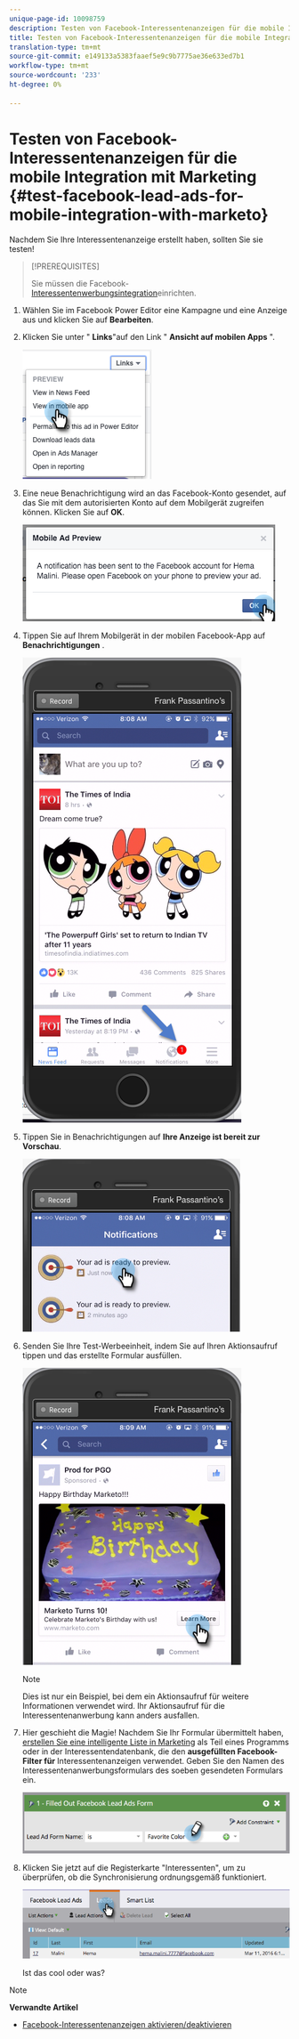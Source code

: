 ```yaml
---
unique-page-id: 10098759
description: Testen von Facebook-Interessentenanzeigen für die mobile Integration mit Marketing - Marketing - Marketing-Dokumente - Produktdokumentation
title: Testen von Facebook-Interessentenanzeigen für die mobile Integration mit Marketing
translation-type: tm+mt
source-git-commit: e149133a5383faaef5e9c9b7775ae36e633ed7b1
workflow-type: tm+mt
source-wordcount: '233'
ht-degree: 0%

---
```



# Testen von Facebook-Interessentenanzeigen für die mobile Integration mit Marketing {#test-facebook-lead-ads-for-mobile-integration-with-marketo}

Nachdem Sie Ihre Interessentenanzeige erstellt haben, sollten Sie sie testen!

>[!PREREQUISITES]
>
>Sie müssen die Facebook- [Interessentenwerbungsintegration](set-up-facebook-lead-ads.md)einrichten.

1. Wählen Sie im Facebook Power Editor eine Kampagne und eine Anzeige aus und klicken Sie auf **Bearbeiten**.
1. Klicken Sie unter &quot; **Links**&quot;auf den Link &quot; **Ansicht auf mobilen Apps** &quot;.

   ![](assets/image2016-5-13-15-3a2-3a38.png)

1. Eine neue Benachrichtigung wird an das Facebook-Konto gesendet, auf das Sie mit dem autorisierten Konto auf dem Mobilgerät zugreifen können. Klicken Sie auf **OK**.

   ![](assets/image2016-3-11-8-3a35-3a7.png)

1. Tippen Sie auf Ihrem Mobilgerät in der mobilen Facebook-App auf **Benachrichtigungen** .

   ![](assets/image2016-3-11-8-3a38-3a35.png)

1. Tippen Sie in Benachrichtigungen auf **Ihre Anzeige ist bereit zur Vorschau**.

   ![](assets/image2016-3-11-8-3a41-3a59.png)

1. Senden Sie Ihre Test-Werbeeinheit, indem Sie auf Ihren Aktionsaufruf tippen und das erstellte Formular ausfüllen.

   ![](assets/image2016-3-11-8-3a52-3a20.png)

   >[!NOTE]
   >
   >Dies ist nur ein Beispiel, bei dem ein Aktionsaufruf für weitere Informationen verwendet wird. Ihr Aktionsaufruf für die Interessentenanwerbung kann anders ausfallen.

1. Hier geschieht die Magie! Nachdem Sie Ihr Formular übermittelt haben, [erstellen Sie eine intelligente Liste in Marketing](../../../product-docs/core-marketo-concepts/smart-lists-and-static-lists/creating-a-smart-list/create-a-smart-list.md) als Teil eines Programms oder in der Interessentendatenbank, die den **ausgefüllten Facebook-Filter für** Interessentenanzeigen verwendet. Geben Sie den Namen des Interessentenanwerbungsformulars des soeben gesendeten Formulars ein.

   ![](assets/image2016-3-11-8-3a59-3a34.png)

1. Klicken Sie jetzt auf die Registerkarte &quot;Interessenten&quot;, um zu überprüfen, ob die Synchronisierung ordnungsgemäß funktioniert.

   ![](assets/image2016-3-11-15-3a27-3a54.png)

   Ist das cool oder was?

>[!NOTE]
>
>**Verwandte Artikel**
>
>* [Facebook-Interessentenanzeigen aktivieren/deaktivieren](set-up-facebook-lead-ads.md)

>



